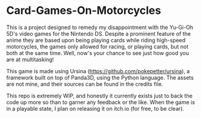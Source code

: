 # Card-Games-On-Motorcycles
This is a project designed to remedy my disappointment with the Yu-Gi-Oh 5D's video games for the Nintendo DS. Despite a prominent feature of the anime they are based 
upon being playing cards while riding high-speed motorcycles, the games only allowed for racing, or playing cards, but not both at the same time. Well, now's your chance 
to see just how good you are at multitasking!

This game is made using Ursina (https://github.com/pokepetter/ursina), a framework built on top of Panda3D, using the Python language. The assets are not mine, and their 
sources can be found in the credits file.

This repo is extremely WIP, and honestly it currently exists just to back the code up more so than to garner any feedback or the like. When the game is in a playable 
state, I plan on releasing it on itch.io (for free, to be clear).
